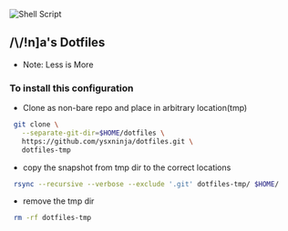 ![Shell Script](https://img.shields.io/badge/shell_script-%23121011.svg?style=for-the-badge&logo=gnu-bash&logoColor=white)

## /\\/!n]a's Dotfiles

- Note: Less is More

### To install this configuration

- Clone as non-bare repo and place in arbitrary location(tmp)
``` sh
 git clone \
   --separate-git-dir=$HOME/dotfiles \
   https://github.com/ysxninja/dotfiles.git \
   dotfiles-tmp
```
- copy the snapshot from tmp dir to the correct locations
```sh
 rsync --recursive --verbose --exclude '.git' dotfiles-tmp/ $HOME/
```

- remove the tmp dir
```sh
 rm -rf dotfiles-tmp
```
